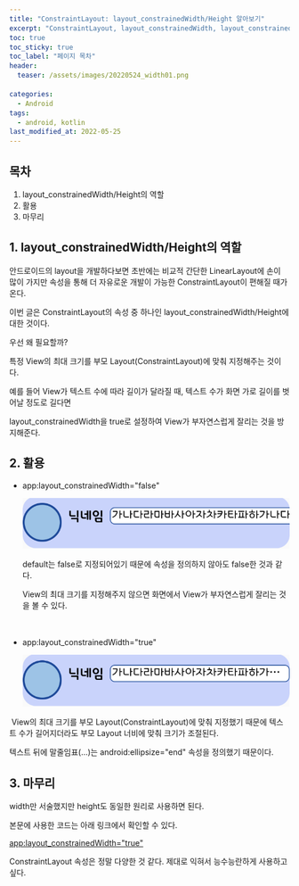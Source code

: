 ```yaml
---
title: "ConstraintLayout: layout_constrainedWidth/Height 알아보기"
excerpt: "ConstraintLayout, layout_constrainedWidth, layout_constrainedHeight"
toc: true
toc_sticky: true
toc_label: "페이지 목차"
header:
  teaser: /assets/images/20220524_width01.png

categories:
  - Android
tags:
  - android, kotlin
last_modified_at: 2022-05-25
---
```


## 목차

1. layout_constrainedWidth/Height의 역할
2. 활용
3. 마무리<br>

## 1. layout_constrainedWidth/Height의 역할

안드로이드의 layout을 개발하다보면 초반에는 비교적 간단한 LinearLayout에 손이 많이 가지만 속성을 통해 더 자유로운 개발이 가능한 ConstraintLayout이 편해질 때가 온다.<br>

이번 글은 ConstraintLayout의 속성 중 하나인 layout_constrainedWidth/Height에 대한 것이다.<br>

우선 왜 필요할까?<br>

특정 View의 최대 크기를 부모 Layout(ConstraintLayout)에 맞춰 지정해주는 것이다.<br>

예를 들어 View가 텍스트 수에 따라 길이가 달라질 때, 텍스트 수가 화면 가로 길이를 벗어날 정도로 길다면  

layout_constrainedWidth을 true로 설정하여 View가 부자연스럽게 잘리는 것을 방지해준다.<br>

## 2. 활용

* app:layout_constrainedWidth="false"

  <img src="/assets/images/20220525_width02.png"><br>

  default는 false로 지정되어있기 때문에 속성을 정의하지 않아도 false한 것과 같다.<br>

  View의 최대 크기를 지정해주지 않으면 화면에서 View가 부자연스럽게 잘리는 것을 볼 수 있다.<br><br><br>

* app:layout_constrainedWidth="true"

  <img src="/assets/images/20220525_width01.png"><br>

​	View의 최대 크기를 부모 Layout(ConstraintLayout)에 맞춰 지정했기 때문에 텍스트 수가 길어지더라도 부모 Layout 너비에 맞춰 크기가 조절된다.<br>

텍스트 뒤에 말줄임표(...)는 android:ellipsize="end" 속성을 정의했기 때문이다.<br>

## 3. 마무리

width만 서술했지만 height도 동일한 원리로 사용하면 된다.<br>

본문에 사용한 코드는 아래 링크에서 확인할 수 있다.<br>

[app:layout_constrainedWidth="true"](https://github.com/YeeunLee8245/Holo-AndroidApp/blob/ba5baf738aec8871c8fd64738f3caaf801462def/app/src/main/res/layout/item_chat_list_recycler.xml)<br>

ConstraintLayout 속성은 정말 다양한 것 같다. 제대로 익혀서 능수능란하게 사용하고싶다.<br>

